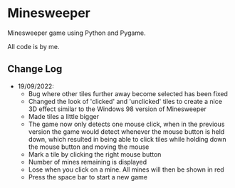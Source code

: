 # Minesweeper

Minesweeper game using Python and Pygame.

All code is by me.

## Change Log

- 19/09/2022:
  - Bug where other tiles further away become selected has been fixed
  - Changed the look of 'clicked' and 'unclicked' tiles to create a nice 3D effect similar to the Windows 98 version of Minesweeper
  - Made tiles a little bigger
  - The game now only detects one mouse click, when in the previous version the game would detect whenever the mouse button is held down, which resulted in being able to click tiles while holding down the mouse button and moving the mouse
  - Mark a tile by clicking the right mouse button
  - Number of mines remaining is displayed
  - Lose when you click on a mine. All mines will then be shown in red
  - Press the space bar to start a new game
